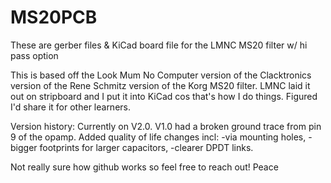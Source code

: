 # MS20PCB
These are gerber files &amp; KiCad board file for the LMNC MS20 filter w/ hi pass option

This is based off the Look Mum No Computer version of the Clacktronics version of the Rene Schmitz version of the Korg MS20 filter. 
LMNC laid it out on stripboard and I put it into KiCad cos that's how I do things.
Figured I'd share it for other learners.

Version history:
Currently on V2.0. V1.0 had a broken ground trace from pin 9 of the opamp. Added quality of life changes incl:
-via mounting holes, 
-bigger footprints for larger capacitors,
-clearer DPDT links. 

Not really sure how github works so feel free to reach out! Peace
